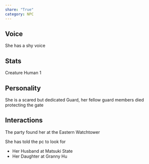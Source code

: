 ```yaml
---
share: "True"
category: NPC
---
```

## Voice

She has a shy voice

## Stats

Creature Human 1
## Personality

She is a scared but dedicated Guard, her fellow guard members died protecting the gate

## Interactions

The party found her at the Eastern Watchtower

She has told the pc to look for

* Her Husband at Matsuki State
* Her Daughter at Granny Hu

